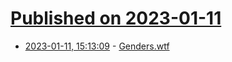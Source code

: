 # [Published on 2023-01-11](index.md)

* [2023-01-11, 15:13:09](https://news.ycombinator.com/item?id=34339285) - [Genders.wtf](https://genders.wtf/)
